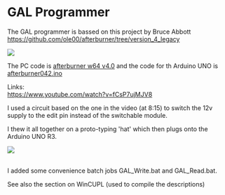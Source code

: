 # GAL Programmer
The GAL programmer is bassed on this project by Bruce Abbott
https://github.com/ole00/afterburner/tree/version_4_legacy

<image src="afterburner_circuit.png"/>

The PC code is <a href="afterburner_w64_040.exe">afterburner w64 v4.0</a>
and the code for th Arduino UNO is <a href="afterburner042/afterburner042.ino">afterburner042.ino</a>

Links:
<br>https://www.youtube.com/watch?v=fCsP7ujMJV8

I used a circuit based on the one in the video (at 8:15)
to switch the 12v supply to the edit pin instead of the switchable module.

I thew it all together on a proto-typing 'hat' which then plugs onto the Arduino UNO R3.

<image src="GAL_Programmer_Hat.jpg"/>

<br>I added some convenience batch jobs GAL_Write.bat and GAL_Read.bat.

See also the section on WinCUPL (used to compile the descriptions)
